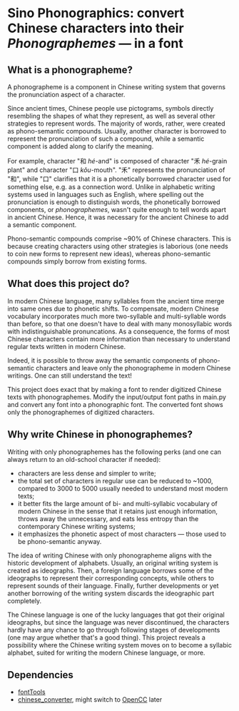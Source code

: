 # Sino Phonographics: convert Chinese characters into their *Phonographemes* &mdash; in a font 

## What is a phonographeme? 

A phonographeme is a component in Chinese writing system that governs the pronunciation aspect of a character. 

Since ancient times, Chinese people use pictograms, symbols directly resembling the shapes of what they represent, as well as several other strategies to represent words. The majority of words, rather, were created as phono-semantic compounds. Usually, another character is borrowed to represent the pronunciation of such a compound, while a semantic component is added along to clarify the meaning. 

For example, character "和 *hé*-and" is composed of character "禾 *hé*-grain plant" and character "口 *kǒu*-mouth". "禾" represents the pronunciation of "和", while "口" clarifies that it is a phonetically borrowed character used for something else, e.g. as a connection word. Unlike in alphabetic writing systems used in languages such as English, where spelling out the pronunciation is enough to distinguish words, the phonetically borrowed components, or *phonographemes*, wasn't quite enough to tell words apart in ancient Chinese. Hence, it was necessary for the ancient Chinese to add a semantic component. 

Phono-semantic compounds comprise ~90% of Chinese characters. This is because creating characters using other strategies is laborious (one needs to coin new forms to represent new ideas), whereas phono-semantic compounds simply borrow from existing forms. 

## What does this project do? 

In modern Chinese language, many syllables from the ancient time merge into same ones due to phonetic shifts. To compensate, modern Chinese vocabulary incorporates much more two-syllable and multi-syllable words than before, so that one doesn't have to deal with many monosyllabic words with indistinguishable pronuncations. As a consequence, the forms of most Chinese characters contain more information than necessary to understand regular texts written in modern Chinese. 

Indeed, it is possible to throw away the semantic components of phono-semantic characters and leave only the phonographeme in modern Chinese writings. One can still understand the text! 

This project does exact that by making a font to render digitized Chinese texts with phonographemes. Modify the input/output font paths in main.py and convert any font into a phonographic font. The converted font shows only the phonographemes of digitized characters. 

## Why write Chinese in phonographemes? 

Writing with only phonographemes has the following perks (and one can always return to an old-school character if needed): 
* characters are less dense and simpler to write; 
* the total set of characters in regular use can be reduced to ~1000, compared to 3000 to 5000 usually needed to understand most modern texts; 
* it better fits the large amount of bi- and multi-syllabic vocabulary of modern Chinese in the sense that it retains just enough information, throws away the unnecessary, and eats less entropy than the contemporary Chinese writing systems; 
* it emphasizes the phonetic aspect of most characters &mdash; those used to be phono-semantic anyway. 

The idea of writing Chinese with only phonographeme aligns with the historic development of alphabets. Usually, an original writing system is created as ideographs. Then, a foreign language borrows some of the ideographs to represent their corresponding concepts, while others to represent sounds of their language. Finally, further developments or yet another borrowing of the writing system discards the ideographic part completely. 

The Chinese language is one of the lucky languages that got their original ideographs, but since the language was never discontinued, the characters hardly have any chance to go through following stages of developments (one may argue whether that's a good thing). This project reveals a possibility where the Chinese writing system moves on to become a syllabic alphabet, suited for writing the modern Chinese language, or more. 

## Dependencies 

* [fontTools](https://github.com/fonttools/fonttools)
* [chinese_converter](https://github.com/zachary822/chinese-converter), might switch to [OpenCC](https://github.com/BYVoid/OpenCC) later
